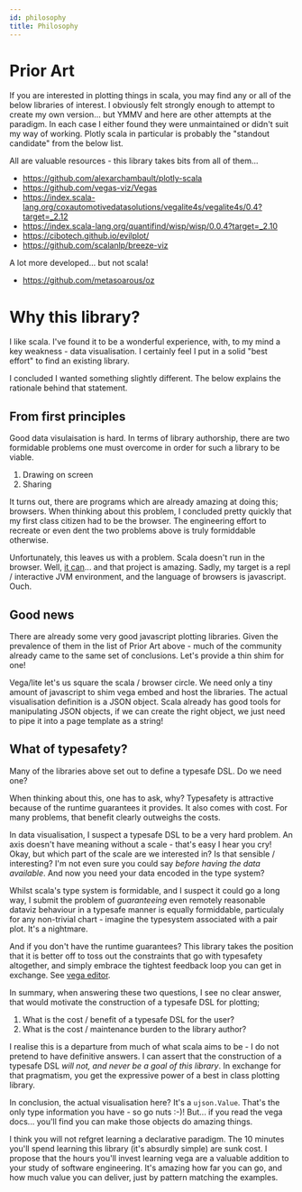```yaml
---
id: philosophy
title: Philosophy
---
```


# Prior Art
If you are interested in plotting things in scala, you may find any or all of the below libraries of interest. I obviously felt strongly enough to attempt to create my own version... but YMMV and here are other attempts at the paradigm. In each case I either found they were unmaintained or didn't suit my way of working. Plotly scala in particular is probably the "standout candidate" from the below list.

All are valuable resources - this library takes bits from all of them...

- https://github.com/alexarchambault/plotly-scala
- https://github.com/vegas-viz/Vegas
- https://index.scala-lang.org/coxautomotivedatasolutions/vegalite4s/vegalite4s/0.4?target=_2.12
- https://index.scala-lang.org/quantifind/wisp/wisp/0.0.4?target=_2.10
- https://cibotech.github.io/evilplot/
- https://github.com/scalanlp/breeze-viz

A lot more developed... but not scala!
- https://github.com/metasoarous/oz

# Why this library?
I like scala. I've found it to be a wonderful experience, with, to my mind a key weakness - data visualisation. I certainly feel I put in a solid "best effort" to find an existing library. 

I concluded I wanted something slightly different. The below explains the rationale behind that statement. 

## From first principles
Good data visulaisation is hard. In terms of library authorship, there are two formidable problems one must overcome in order for such a library to be viable. 

1. Drawing on screen
2. Sharing

It turns out, there are programs which are already amazing at doing this; browsers. When thinking about this problem, I concluded pretty quickly that my first class citizen had to be the browser. The engineering effort to recreate or even dent the two problems above is truly formiddable otherwise. 

Unfortunately, this leaves us with a problem. Scala doesn't run in the browser. Well, [it can](https://www.scala-js.org)... and that project is amazing. Sadly, my target is a repl / interactive JVM environment, and the language of browsers is javascript. Ouch.

## Good news
There are already some very good javascript plotting libraries. Given the prevalence of them in the list of Prior Art above - much of the community already came to the same set of conclusions. Let's provide a thin shim for one! 

Vega/lite let's us square the scala / browser circle. We need only a tiny amount of javascript to shim vega embed and host the libraries. The actual visualisation definition is a JSON object. Scala already has good tools for manipulating JSON objects, if we can create the right object, we just need to pipe it into a page template as a string!


## What of typesafety? 
Many of the libraries above set out to define a typesafe DSL. Do we need one? 

When thinking about this, one has to ask, why? Typesafety is attractive because of the runtime guarantees it provides. It also comes with cost. For many problems, that benefit clearly outweighs the costs.

In data visualisation, I suspect a typesafe DSL to be a very hard problem. An axis doesn't have meaning without a scale - that's easy I hear you cry! Okay, but which part of the scale are we interested in? Is that sensible / interesting? I'm not even sure you could say *before having the data available*. And now you need your data encoded in the type system? 

Whilst scala's type system is formidable, and I suspect it could go a long way, I submit the problem of _guaranteeing_ even remotely reasonable dataviz behaviour in a typesafe manner is equally formiddable, particulaly for any non-trivial chart - imagine the typesystem associated with a pair plot. It's a nightmare.

And if you don't have the runtime guarantees? This library takes the position that it is better off to toss out the constraints that go with typesafety altogether, and simply embrace the tightest feedback loop you can get in exchange. See [vega editor](https://vega.github.io/editor).

In summary, when answering these two questions, I see no clear answer, that would motivate the construction of a typesafe DSL for plotting;
1. What is the cost / benefit of a typesafe DSL for the user?
2. What is the cost / maintenance burden to the library author?

I realise this is a departure from much of what scala aims to be - I do not pretend to have definitive answers. I can assert that the construction of a typesafe DSL _will not, and never be a goal of this library_. In exchange for that pragmatism, you get the expressive power of a best in class plotting library.

In conclusion, the actual visualisation here? It's a ```ujson.Value```. That's the only type information you have - so go nuts :-)! But... if you read the vega docs... you'll find you can make those objects do amazing things. 

I think you will not refgret learning a declarative paradigm. The 10 minutes you'll spend learning this library (it's absurdly simple) are sunk cost. I propose that the hours you'll invest learning vega are a valuable addition to your study of software engineering. It's amazing how far you can go, and how much value you can deliver, just by pattern matching the examples.